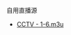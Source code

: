自用直播源
- [CCTV - 1-6.m3u](https://raw.githubusercontent.com/SuperXOX/BOX/master/M3U/CCTV%20-%201-6.m3u)

